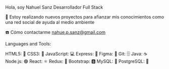 Hola, soy Nahuel Sanz
Desarrollador Full Stack

🌱 Estoy realizando nuevos proyectos para afianzar mis conocimientos como una red social de ayuda al medio ambiente

☎️ Cómo contactarme nahue.p.sanz@gmail.com

Languages and Tools:

HTML5: 📝 CSS3: 🎨 JavaScript: 💻 Express: 🚀 Figma: 🎨 Git: 🗄️ Java: ☕ Node.js: 🟢 React: ⚛️ Redux: 🔄 Bootstrap: 🅱️ MySQL: 🐬 PostgreSQL: 🐘
